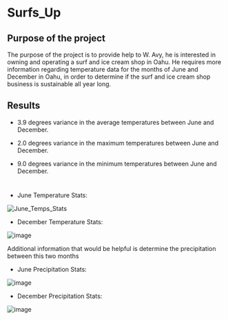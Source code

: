 # Surfs_Up

## Purpose of the project

The purpose of the project is to provide help to W. Avy, he is interested in owning and operating a surf and ice cream shop in Oahu. He requires more information regarding temperature data for the months of June and December in Oahu, in order to determine if the surf and ice cream shop business is sustainable all year long.

## Results

- 3.9 degrees variance in the average temperatures between June and December.

- 2.0 degrees variance in the maximum temperatures between June and December.

- 9.0 degrees variance in the minimum temperatures between June and December.

#

- June Temperature Stats:

![June_Temps_Stats](https://user-images.githubusercontent.com/98929742/163732368-6f2dda95-8301-4857-9ccd-58a2ec483e3d.PNG)

 
- December Temperature Stats:

![image](https://user-images.githubusercontent.com/98929742/163732192-eb05f66d-665c-4b9f-85da-d6a9a21c29c9.png)


Additional information that would be helpful is determine the precipitation between this two months

- June Precipitation Stats:

![image](https://user-images.githubusercontent.com/98929742/163732508-f67d1bae-99fc-4925-b19d-ad84e39eaa9a.png)


- December Precipitation Stats:

![image](https://user-images.githubusercontent.com/98929742/163732530-d24ba215-84e4-40ee-8481-572bdb705b25.png)
